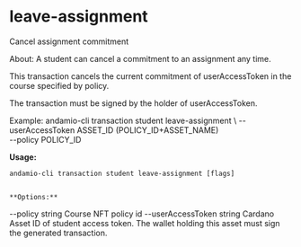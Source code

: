 # leave-assignment
Cancel assignment commitment


About:
A student can cancel a commitment to an assignment any time.  

This transaction cancels the current commitment of userAccessToken in the course specified by policy.

The transaction must be signed by the holder of userAccessToken.

Example:
  andamio-cli transaction student leave-assignment \ 
    --userAccessToken ASSET_ID (POLICY_ID+ASSET_NAME) \
    --policy POLICY_ID




**Usage:**
```
andamio-cli transaction student leave-assignment [flags]

```


```

**Options:**
```
--policy string            Course NFT policy id
      --userAccessToken string   Cardano Asset ID of student access token. The wallet holding this asset must sign the generated transaction.
```


